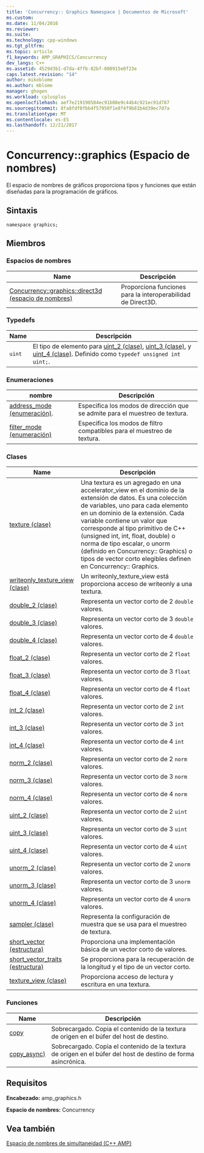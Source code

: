 ```yaml
---
title: 'Concurrency:: Graphics Namespace | Documentos de Microsoft'
ms.custom: 
ms.date: 11/04/2016
ms.reviewer: 
ms.suite: 
ms.technology: cpp-windows
ms.tgt_pltfrm: 
ms.topic: article
f1_keywords: AMP_GRAPHICS/Concurrency
dev_langs: C++
ms.assetid: 4529d3b1-d7da-4ffb-82bf-080915e0f23e
caps.latest.revision: "14"
author: mikeblome
ms.author: mblome
manager: ghogen
ms.workload: cplusplus
ms.openlocfilehash: aef7e219190584ec91b08e9c44b4c921ec91d787
ms.sourcegitcommit: 8fa8fdf0fbb4f57950f1e8f4f9b81b4d39ec7d7a
ms.translationtype: MT
ms.contentlocale: es-ES
ms.lasthandoff: 12/21/2017
---
```

# <a name="concurrencygraphics-namespace"></a>Concurrency::graphics (Espacio de nombres)
El espacio de nombres de gráficos proporciona tipos y funciones que están diseñadas para la programación de gráficos.  
  
## <a name="syntax"></a>Sintaxis  
  
```  
namespace graphics;  
```  
  
## <a name="members"></a>Miembros  
  
### <a name="namespaces"></a>Espacios de nombres  
  
|Name|Descripción|  
|----------|-----------------|  
|[Concurrency::graphics::direct3d (espacio de nombres)](concurrency-graphics-direct3d-namespace.md)|Proporciona funciones para la interoperabilidad de Direct3D.|  
  
### <a name="typedefs"></a>Typedefs  
  
|Name|Descripción|  
|----------|-----------------|  
|`uint`|El tipo de elemento para [uint_2 (clase)](uint-2-class.md), [uint_3 (clase)](uint-3-class.md), y [uint_4 (clase)](uint-4-class.md). Definido como `typedef unsigned int uint;`.|  
  
### <a name="enumerations"></a>Enumeraciones  
  
|nombre|Descripción|  
|----------|-----------------|  
|[address_mode (enumeración)](concurrency-graphics-namespace-enums.md#address_mode).|Especifica los modos de dirección que se admite para el muestreo de textura.|  
|[filter_mode (enumeración)](concurrency-graphics-namespace-enums.md#filter_mode)|Especifica los modos de filtro compatibles para el muestreo de textura.|  
  
### <a name="classes"></a>Clases  
  
|Name|Descripción|  
|----------|-----------------|  
|[texture (clase)](texture-class.md)|Una textura es un agregado en una accelerator_view en el dominio de la extensión de datos. Es una colección de variables, uno para cada elemento en un dominio de la extensión. Cada variable contiene un valor que corresponde al tipo primitivo de C++ (unsigned int, int, float, double) o norma de tipo escalar, o unorm (definido en Concurrency:: Graphics) o tipos de vector corto elegibles definen en Concurrency:: Graphics.|  
|[writeonly_texture_view (clase)](writeonly-texture-view-class.md)|Un writeonly_texture_view está proporciona acceso de writeonly a una textura.|  
|[double_2 (clase)](double-2-class.md)|Representa un vector corto de 2 `double` valores.|  
|[double_3 (clase)](double-3-class.md)|Representa un vector corto de 3 `double` valores.|  
|[double_4 (clase)](double-4-class.md)|Representa un vector corto de 4 `double` valores.|  
|[float_2 (clase)](float-2-class.md)|Representa un vector corto de 2 `float` valores.|  
|[float_3 (clase)](float-3-class.md)|Representa un vector corto de 3 `float` valores.|  
|[float_4 (clase)](float-4-class.md)|Representa un vector corto de 4 `float` valores.|  
|[int_2 (clase)](int-2-class.md)|Representa un vector corto de 2 `int` valores.|  
|[int_3 (clase)](int-3-class.md)|Representa un vector corto de 3 `int` valores.|  
|[int_4 (clase)](int-4-class.md)|Representa un vector corto de 4 `int` valores.|  
|[norm_2 (clase)](norm-2-class.md)|Representa un vector corto de 2 `norm` valores.|  
|[norm_3 (clase)](norm-3-class.md)|Representa un vector corto de 3 `norm` valores.|  
|[norm_4 (clase)](norm-4-class.md)|Representa un vector corto de 4 `norm` valores.|  
|[uint_2 (clase)](uint-2-class.md)|Representa un vector corto de 2 `uint` valores.|  
|[uint_3 (clase)](uint-3-class.md)|Representa un vector corto de 3 `uint` valores.|  
|[uint_4 (clase)](uint-4-class.md)|Representa un vector corto de 4 `uint` valores.|  
|[unorm_2 (clase)](unorm-2-class.md)|Representa un vector corto de 2 `unorm` valores.|  
|[unorm_3 (clase)](unorm-3-class.md)|Representa un vector corto de 3 `unorm` valores.|  
|[unorm_4 (clase)](unorm-4-class.md)|Representa un vector corto de 4 `unorm` valores.|  
|[sampler (clase)](sampler-class.md)|Representa la configuración de muestra que se usa para el muestreo de textura.|  
|[short_vector (estructura)](short-vector-structure.md)|Proporciona una implementación básica de un vector corto de valores.|  
|[short_vector_traits (estructura)](short-vector-traits-structure.md)|Se proporciona para la recuperación de la longitud y el tipo de un vector corto.|  
|[texture_view (clase)](texture-view-class.md)|Proporciona acceso de lectura y escritura en una textura.|  
  
### <a name="functions"></a>Funciones  
  
|Name|Descripción|  
|----------|-----------------|  
|[copy](concurrency-graphics-namespace-functions.md#copy)|Sobrecargado. Copia el contenido de la textura de origen en el búfer del host de destino.|  
|[copy_async)](concurrency-graphics-namespace-functions.md#copy_async)|Sobrecargado. Copia el contenido de la textura de origen en el búfer del host de destino de forma asincrónica.|  
  
## <a name="requirements"></a>Requisitos  
 **Encabezado:** amp_graphics.h  
  
 **Espacio de nombres:** Concurrency  
  
## <a name="see-also"></a>Vea también  
 [Espacio de nombres de simultaneidad (C++ AMP)](concurrency-namespace-cpp-amp.md)
